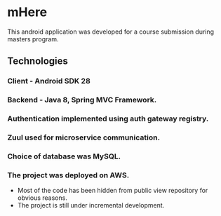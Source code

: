# mHere

This android application was developed for a course submission during masters program.

## Technologies
### Client - Android SDK 28
### Backend - Java 8, Spring MVC Framework.
### Authentication implemented using auth gateway registry.
### Zuul used for microservice communication.
### Choice of database was MySQL.
### The project was deployed on AWS.

 - Most of the code has been hidden from public view repository for obvious reasons.
 - The project is still under incremental development. 